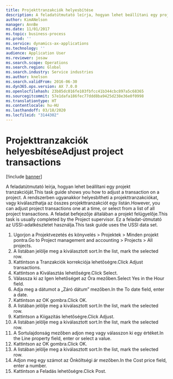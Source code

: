 ```yaml
---
title: Projekttranzakciók helyesbítése
description: A feladatútmutató leírja, hogyan lehet beállítani egy projekt tranzakcióját.
author: KimANelson
manager: AnnBe
ms.date: 11/01/2017
ms.topic: business-process
ms.prod: ''
ms.service: dynamics-ax-applications
ms.technology: ''
audience: Application User
ms.reviewer: josaw
ms.search.scope: Operations
ms.search.region: Global
ms.search.industry: Service industries
ms.author: knelson
ms.search.validFrom: 2016-06-30
ms.dyn365.ops.version: AX 7.0.0
ms.openlocfilehash: 23b85dc016fe103fbfcc41b344cbc897a5c68365
ms.sourcegitcommit: 57e1dafa186fec77ddd8ba9425d238e36e0f0998
ms.translationtype: HT
ms.contentlocale: hu-HU
ms.lasthandoff: 03/18/2020
ms.locfileid: "3144302"
---
```

# <a name="adjust-project-transactions"></a><span data-ttu-id="89444-103">Projekttranzakciók helyesbítése</span><span class="sxs-lookup"><span data-stu-id="89444-103">Adjust project transactions</span></span>

[!include [banner](../../includes/banner.md)]

<span data-ttu-id="89444-104">A feladatútmutató leírja, hogyan lehet beállítani egy projekt tranzakcióját.</span><span class="sxs-lookup"><span data-stu-id="89444-104">This task guide shows you how to adjust a transaction on a project.</span></span> <span data-ttu-id="89444-105">A rendszerben ugyanakkor helyesbítheti a projekttranzakciókat, vagy kiválaszthatja az összes projekttranzakciót egy listán.</span><span class="sxs-lookup"><span data-stu-id="89444-105">However, you can adjust project transactions one at a time, or select from a list of all project transactions.</span></span> <span data-ttu-id="89444-106">A feladat befejezője általában a projekt felügyelője.</span><span class="sxs-lookup"><span data-stu-id="89444-106">This task is usually completed by the Project supervisor.</span></span> <span data-ttu-id="89444-107">Ez a feladat-útmutató az USSI-adatkészletet használja.</span><span class="sxs-lookup"><span data-stu-id="89444-107">This task guide uses the USSI data set.</span></span>

1. <span data-ttu-id="89444-108">Ugorjon a Projektvezetés és könyvelés > Projektek > Minden projekt pontra.</span><span class="sxs-lookup"><span data-stu-id="89444-108">Go to Project management and accounting > Projects > All projects.</span></span> 
2. <span data-ttu-id="89444-109">A listában jelölje meg a kiválasztott sort.</span><span class="sxs-lookup"><span data-stu-id="89444-109">In the list, mark the selected row.</span></span> 
3. <span data-ttu-id="89444-110">Kattintson a Tranzakciók korrekciója lehetőségre.</span><span class="sxs-lookup"><span data-stu-id="89444-110">Click Adjust transactions.</span></span> 
4. <span data-ttu-id="89444-111">Kattintson a Kiválasztás lehetőségre.</span><span class="sxs-lookup"><span data-stu-id="89444-111">Click Select.</span></span> 
5. <span data-ttu-id="89444-112">Válassza ki az Igen lehetőséget az Óra mezőben.</span><span class="sxs-lookup"><span data-stu-id="89444-112">Select Yes in the Hour field.</span></span> 
6. <span data-ttu-id="89444-113">Adja meg a dátumot a „Záró dátum” mezőben.</span><span class="sxs-lookup"><span data-stu-id="89444-113">In the To date field, enter a date.</span></span> 
7. <span data-ttu-id="89444-114">Kattintson az OK gombra.</span><span class="sxs-lookup"><span data-stu-id="89444-114">Click OK.</span></span> 
8. <span data-ttu-id="89444-115">A listában jelölje meg a kiválasztott sort.</span><span class="sxs-lookup"><span data-stu-id="89444-115">In the list, mark the selected row.</span></span> 
9. <span data-ttu-id="89444-116">Kattintson a Kiigazítás lehetőségre.</span><span class="sxs-lookup"><span data-stu-id="89444-116">Click Adjust.</span></span> 
10. <span data-ttu-id="89444-117">A listában jelölje meg a kiválasztott sort.</span><span class="sxs-lookup"><span data-stu-id="89444-117">In the list, mark the selected row.</span></span> 
11. <span data-ttu-id="89444-118">A Sortulajdonság mezőben adjon meg vagy válasszon ki egy értéket.</span><span class="sxs-lookup"><span data-stu-id="89444-118">In the Line property field, enter or select a value.</span></span> 
12. <span data-ttu-id="89444-119">Kattintson az OK gombra.</span><span class="sxs-lookup"><span data-stu-id="89444-119">Click OK.</span></span> 
13. <span data-ttu-id="89444-120">A listában jelölje meg a kiválasztott sort.</span><span class="sxs-lookup"><span data-stu-id="89444-120">In the list, mark the selected row.</span></span> 
14. <span data-ttu-id="89444-121">Adjon meg egy számot az Önköltségi ár mezőben.</span><span class="sxs-lookup"><span data-stu-id="89444-121">In the Cost price field, enter a number.</span></span> 
15. <span data-ttu-id="89444-122">Kattintson a Feladás lehetőségre.</span><span class="sxs-lookup"><span data-stu-id="89444-122">Click Post.</span></span> 
